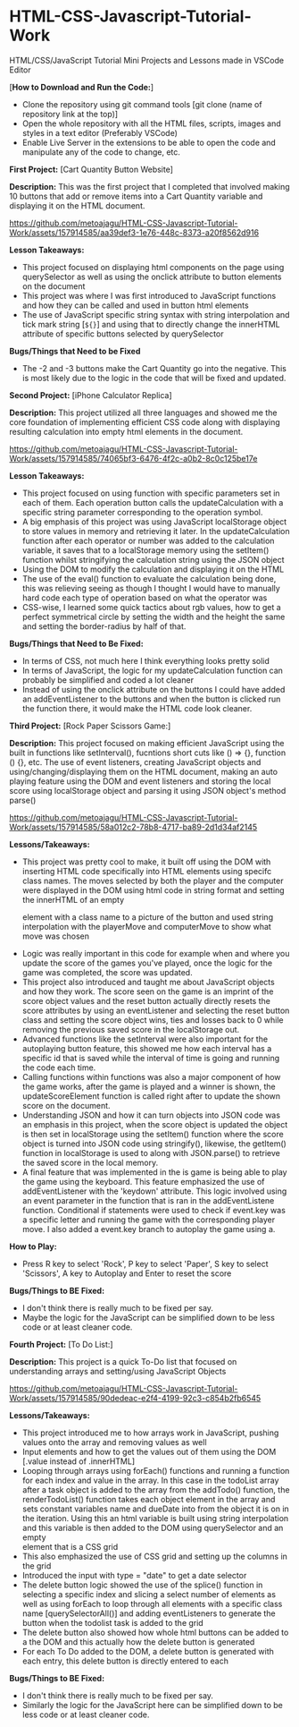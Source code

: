 # HTML-CSS-Javascript-Tutorial-Work
HTML/CSS/JavaScript Tutorial Mini Projects and Lessons made in VSCode Editor

[**How to Download and Run the Code:**]

- Clone the repository using git command tools [git clone (name of repository link at the top)]
- Open the whole repository with all the HTML files, scripts, images and styles in a text editor (Preferably VSCode)
- Enable Live Server in the extensions to be able to open the code and manipulate any of the code to change, etc.

**First Project:** [Cart Quantity Button Website]

**Description:** This was the first project that I completed that involved making 10 buttons that add or remove items into a Cart Quantity variable and displaying it on the HTML document. 

https://github.com/metoajagu/HTML-CSS-Javascript-Tutorial-Work/assets/157914585/aa39def3-1e76-448c-8373-a20f8562d916

**Lesson Takeaways:**

- This project focused on displaying html components on the page using querySelector as well as using the onclick attribute to button elements on the document
- This project was where I was first introduced to JavaScript functions and how they can be called and used in button html elements
- The use of JavaScript specific string syntax with string interpolation and tick mark string [`${}`] and using that to directly change the innerHTML attribute of specific buttons selected by querySelector

**Bugs/Things that Need to be Fixed**
- The -2 and -3 buttons make the Cart Quantity go into the negative. This is most likely due to the logic in the code that will be fixed and updated.

**Second Project:** [iPhone Calculator Replica]

**Description:** This project utilized all three languages and showed me the core foundation of implementing efficient CSS code along with displaying resulting calculation into empty html elements in the document.

https://github.com/metoajagu/HTML-CSS-Javascript-Tutorial-Work/assets/157914585/74065bf3-6476-4f2c-a0b2-8c0c125be17e

**Lesson Takeaways:**

- This project focused on using function with specific parameters set in each of them. Each operation button calls the updateCalculation with a specific string parameter corresponding to the operation symbol.
- A big emphasis of this project was using JavaScript localStorage object to store values in memory and retrieving it later. In the updateCalculation function after each operator or number was added to the calculation variable, it saves that to a localStorage memory using the setItem() function whilst stringifying the calculation string using the JSON object
- Using the DOM to modify the calculation and displaying it on the HTML
- The use of the eval() function to evaluate the calculation being done, this was relieving seeing as though I thought I would have to manually hard code each type of operation based on what the operator was
- CSS-wise, I learned some quick tactics about rgb values, how to get a perfect symmetrical circle by setting the width and the height the same and setting the border-radius by half of that.

**Bugs/Things that Need to Be Fixed:**

- In terms of CSS, not much here I think everything looks pretty solid
- In terms of JavaScript, the logic for my updateCalculation function can probably be simplified and coded a lot cleaner
- Instead of using the onclick attribute on the buttons I could have added an addEventListener to the buttons and when the button is clicked run the function there, it would make the HTML code look cleaner.

**Third Project:** [Rock Paper Scissors Game:]

**Description:** This project focused on making efficient JavaScript using the built in functions like setInterval(), fucntions short cuts like () => {}, function () {}, etc. The use of event listeners, creating JavaScript objects and using/changing/displaying them on the HTML document, making an auto playing feature using the DOM and event listeners and storing the local score using localStorage object and parsing it using JSON object's method parse()


https://github.com/metoajagu/HTML-CSS-Javascript-Tutorial-Work/assets/157914585/58a012c2-78b8-4717-ba89-2d1d34af2145

**Lessons/Takeaways:**

- This project was pretty cool to make, it built off using the DOM with inserting HTML code specifically into HTML elements using specifc class names. The moves selected by both the player and the computer were displayed in the DOM using html code in string format and setting the innerHTML of an empty <p> element with a class name to a picture of the button and used string interpolation with the playerMove and computerMove to show what move was chosen
- Logic was really important in this code for example when and where you update the score of the games you've played, once the logic for the game was completed, the score was updated.
- This project also introduced and taught me about JavaScript objects and how they work. The score seen on the game is an imprint of the score object values and the reset button actually directly resets the score attributes by using an eventListener and selecting the reset button class and setting the score object wins, ties and losses back to 0 while removing the previous saved score in the localStorage out.
- Advanced functions like the setInterval were also important for the autoplaying button feature, this showed me how each interval has a specific id that is saved while the interval of time is going and running the code each time.
- Calling functions within functions was also a major component of how the game works, after the game is played and a winner is shown, the updateScoreElement function is called right after to update the shown score on the document.
- Understanding JSON and how it can turn objects into JSON code was an emphasis in this project, when the score object is updated the object is then set in localStorage using the setItem() function where the score object is turned into JSON code using stringify(), likewise, the getItem() function in localStorage is used to along with JSON.parse() to retrieve the saved score in the local memory.
- A final feature that was implemented in the is game is being able to play the game using the keyboard. This feature emphasized the use of addEventListener with the 'keydown' attribute. This logic involved using an event parameter in the function that is ran in the addEventListene function. Conditional if statements were used to check if event.key was a specific letter and running the game with the corresponding player move. I also added a event.key branch to autoplay the game using a.

**How to Play:**

- Press R key to select 'Rock', P key to select 'Paper', S key to select 'Scissors', A key to Autoplay and Enter to reset the score

**Bugs/Things to BE Fixed:**

- I don't think there is really much to be fixed per say.
- Maybe the logic for the JavaScript can be simplified down to be less code or at least cleaner code.



**Fourth Project:** [To Do List:]

**Description:** This project is a quick To-Do list that focused on understanding arrays and setting/using JavaScript Objects


https://github.com/metoajagu/HTML-CSS-Javascript-Tutorial-Work/assets/157914585/90dedeac-e2f4-4199-92c3-c854b2fb6545


**Lessons/Takeaways:**
- This project introduced me to how arrays work in JavaScript, pushing values onto the array and removing values as well
- Input elements and how to get the values out of them using the DOM [.value instead of .innerHTML]
- Looping through arrays using forEach() functions and running a function for each index and value in the array. In  this case in the todoList array after a task object is added to the array from the addTodo() function, the renderTodoList() function takes each object element in the array and sets constant variables name and dueDate into from the object it is on in the iteration. Using this an html variable is built using string interpolation and this variable is then added to the DOM using querySelector and an empty <div> element that is a CSS grid
- This also emphasized the use of CSS grid and setting up the columns in the grid
- Introduced the input with type = "date" to get a date selector
- The delete button logic showed the use of the splice() function in selecting a specific index and slicing a select number of elements as well as using forEach to loop through all elements with a specific class name [querySelectorAll()] and adding eventListeners to generate the button when the todolist task is added to the grid
- The delete button also showed how whole html buttons can be added to a the DOM and this actually how the delete button is generated
- For each To Do added to the DOM, a delete button is generated with each entry, this delete button is directly entered to each 

**Bugs/Things to BE Fixed:**

- I don't think there is really much to be fixed per say.
- Similarly the logic for the JavaScript here can be simplified down to be less code or at least cleaner code.






